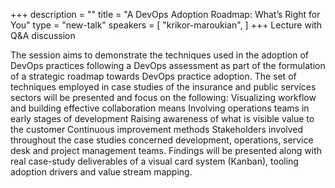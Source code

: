+++
description = ""
title = "A DevOps Adoption Roadmap: What’s Right for You"
type = "new-talk"
speakers = [
        "krikor-maroukian",
]
+++
Lecture with Q&A discussion

The session aims to demonstrate the techniques used in the adoption of DevOps practices following a DevOps assessment as part of the formulation of a strategic roadmap towards DevOps practice adoption. The set of techniques employed in case studies of the insurance and public services sectors will be presented and focus on the following:
Visualizing workflow and building effective collaboration means
Involving operations teams in early stages of development
Raising awareness of what is visible value to the customer
Continuous improvement methods
Stakeholders involved throughout the case studies concerned development, operations, service desk and project management teams. Findings will be presented along with real case-study deliverables of a visual card system (Kanban), tooling adoption drivers and value stream mapping.